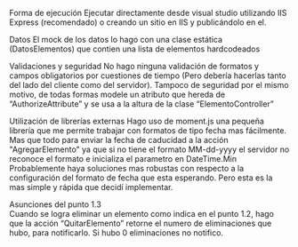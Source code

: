 Forma de ejecución
	Ejecutar directamente desde visual studio utilizando IIS Express (recomendado) o creando un sitio en IIS y publicándolo en el.

Datos
	El mock de los datos lo hago con una clase estática (DatosElementos) que contien una lista de elementos hardcodeados

Validaciones y seguridad
	No hago ninguna validación de formatos y campos obligatorios por cuestiones de tiempo (Pero debería hacerlas tanto del lado del cliente como del servidor).
	Tampoco de seguridad por el mismo motivo, de todas formas modele un atributo que hereda de “AuthorizeAttribute” y se usa a la altura de la clase “ElementoController” 	

	
Utilización de librerías externas
	Hago uso de moment.js una pequeña librería que me permite trabajar con formatos de tipo fecha mas fácilmente. 
	Mas que todo para enviar la fecha de caducidad a la acción "AgregarElemento" ya que si no tiene el formato MM-dd-yyyy el servidor no reconoce el formato e inicializa el parametro en DateTime.Min
	Probablemente haya soluciones mas robustas con respecto a la configuración del formato de fecha que esta esperando. Pero esta es la mas simple y rápida que decidí implementar.

Asunciones del punto 1.3	
Cuando se logra eliminar un elemento como indica en el punto 1.2, hago que la acción “QuitarElemento” retorne el numero de eliminaciones que hubo, para notificarlo. Si hubo 0 eliminaciones no notifico.
